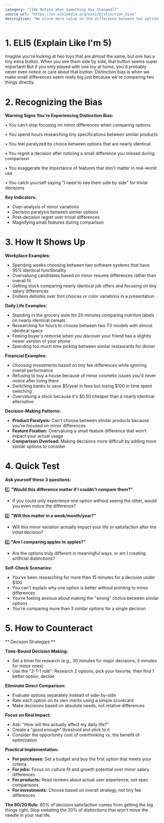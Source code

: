 ```yaml
---
category: "[[We Notice when Something Has Changed]]"
source_url: "https://en.wikipedia.org/wiki/Distinction_bias"
description: "We place more value on the difference between two options when comparing them than we would if we were evaluating them separately."
---
```


# 1. ELI5 (Explain Like I'm 5)

Imagine you're looking at two toys that are almost the same, but one has a tiny extra button. When you see them side by side, that button seems super important! But if you only played with one toy at home, you'd probably never even notice or care about that button. Distinction bias is when we make small differences seem really big just because we're comparing two things directly.

# 2. Recognizing the Bias

**Warning Signs You're Experiencing Distinction Bias:**

• You can't stop focusing on minor differences when comparing options

• You spend hours researching tiny specifications between similar products

• You feel paralyzed by choice between options that are nearly identical

• You regret a decision after noticing a small difference you missed during comparison

• You exaggerate the importance of features that don't matter in real-world use

• You catch yourself saying "I need to see them side by side" for trivial decisions

**Key Indicators:**
- Over-analysis of minor variations
- Decision paralysis between similar options
- Post-decision regret over trivial differences
- Magnifying small features during comparison

# 3. How It Shows Up

**Workplace Examples:**
- Spending weeks choosing between two software systems that have 95% identical functionality
- Overvaluing candidates based on minor resume differences rather than overall fit
- Getting stuck comparing nearly identical job offers and focusing on tiny salary differences
- Endless debates over font choices or color variations in a presentation

**Daily Life Examples:**
- Standing in the grocery aisle for 20 minutes comparing nutrition labels on nearly identical cereals
- Researching for hours to choose between two TV models with almost identical specs
- Feeling buyer's remorse when you discover your friend has a slightly newer version of your phone
- Spending too much time picking between similar restaurants for dinner

**Financial Examples:**
- Choosing investments based on tiny fee differences while ignoring overall performance
- Refusing to buy a house because of minor cosmetic issues you'd never notice after living there
- Switching banks to save $5/year in fees but losing $100 in time spent switching
- Overvaluing a stock because it's $0.50 cheaper than a nearly identical alternative

**Decision-Making Patterns:**
- **Product Paralysis:** Can't choose between similar products because you're focused on minor differences
- **Feature Fixation:** Overvaluing a small feature difference that won't impact your actual usage
- **Comparison Overload:** Making decisions more difficult by adding more similar options to consider

# 4. Quick Test

**Ask yourself these 3 questions:**

1️⃣ **"Would this difference matter if I couldn't compare them?"**

- If you could only experience one option without seeing the other, would you even notice the difference?

2️⃣ **"Will this matter in a week/month/year?"**

- Will this minor variation actually impact your life or satisfaction after the initial decision?

3️⃣ **"Am I comparing apples to apples?"**

- Are the options truly different in meaningful ways, or am I creating artificial distinctions?

**Self-Check Scenarios:**
- You've been researching for more than 15 minutes for a decision under $100
- You can't explain why one option is better without pointing to minor differences
- You're feeling anxious about making the "wrong" choice between similar options
- You're comparing more than 3 similar options for a single decision

# 5. How to Counteract

** Decision Strategies:**

**Time-Bound Decision Making:**
- Set a timer for research (e.g., 30 minutes for major decisions, 5 minutes for minor ones)
- Use the "2-1-1 rule": Research 2 options, pick your favorite, then find 1 better option, decide

**Eliminate Direct Comparison:**
- Evaluate options separately instead of side-by-side
- Rate each option on its own merits using a simple scorecard
- Make decisions based on absolute needs, not relative differences

**Focus on Real Impact:**
- Ask: "How will this actually affect my daily life?"
- Create a "good enough" threshold and stick to it
- Consider the opportunity cost of overthinking vs. the benefit of optimization

**Practical Implementation:**
- **For purchases:** Set a budget and buy the first option that meets your criteria
- **For jobs:** Focus on culture fit and growth potential over minor salary differences
- **For products:** Read reviews about actual user experience, not spec comparisons
- **For investments:** Choose based on overall strategy, not tiny fee differences

**The 80/20 Rule:**
80% of decision satisfaction comes from getting the big things right. Stop sweating the 20% of distinctions that won't move the needle in your real life.

